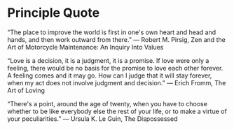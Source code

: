# Principle Quote 
“The place to improve the world is first in one's own heart and head and hands, and then work outward from there.” 
― Robert M. Pirsig, Zen and the Art of Motorcycle Maintenance: An Inquiry Into Values

“Love is a decision, it is a judgment, it is a promise. If love were only a feeling, there would be no basis for the promise to love each other forever. A feeling comes and it may go. How can I judge that it will stay forever, when my act does not involve judgment and decision.”
― Erich Fromm, The Art of Loving

“There's a point, around the age of twenty, when you have to choose whether to be like everybody else the rest of your life, or to make a virtue of your peculiarities.”
― Ursula K. Le Guin, The Dispossessed
